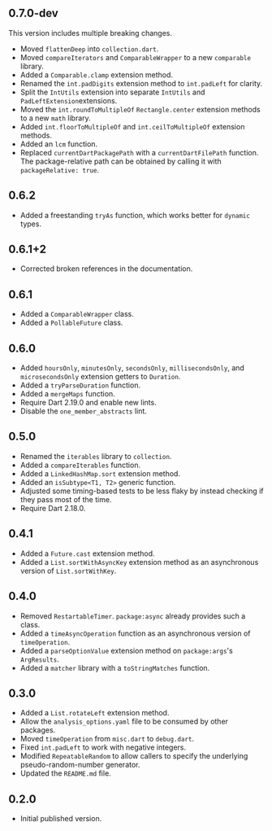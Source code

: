 ## 0.7.0-dev

This version includes multiple breaking changes.

* Moved `flattenDeep` into `collection.dart`.
* Moved `compareIterators` and `ComparableWrapper` to a new `comparable`
  library.
* Added a `Comparable.clamp` extension method.
* Renamed the `int.padDigits` extension method to `int.padLeft` for clarity.
* Split the `IntUtils` extension into separate `IntUtils` and
  `PadLeftExtension`extensions.
* Moved the `int.roundToMultipleOf` `Rectangle.center` extension methods to a
  new `math` library.
* Added `int.floorToMultipleOf` and `int.ceilToMultipleOf` extension methods.
* Added an `lcm` function.
* Replaced `currentDartPackagePath` with a `currentDartFilePath` function.
  The package-relative path can be obtained by calling it with
  `packageRelative: true`.

## 0.6.2

* Added a freestanding `tryAs` function, which works better for `dynamic`
  types.

## 0.6.1+2

* Corrected broken references in the documentation.

## 0.6.1

* Added a `ComparableWrapper` class.
* Added a `PollableFuture` class.

## 0.6.0

* Added `hoursOnly`, `minutesOnly`, `secondsOnly`, `millisecondsOnly`, and
  `microsecondsOnly` extension getters to `Duration`.
* Added a `tryParseDuration` function.
* Added a `mergeMaps` function.
* Require Dart 2.19.0 and enable new lints.
* Disable the `one_member_abstracts` lint.

## 0.5.0

* Renamed the `iterables` library to `collection`.
* Added a `compareIterables` function.
* Added a `LinkedHashMap.sort` extension method.
* Added an `isSubtype<T1, T2>` generic function.
* Adjusted some timing-based tests to be less flaky by instead checking if they
  pass most of the time.
* Require Dart 2.18.0.

## 0.4.1

* Added a `Future.cast` extension method.
* Added a `List.sortWithAsyncKey` extension method as an asynchronous version of
 `List.sortWithKey`.

## 0.4.0

* Removed `RestartableTimer`. `package:async` already provides such a class.
* Added a `timeAsyncOperation` function as an asynchronous version of
  `timeOperation`.
* Added a `parseOptionValue` extension method on `package:args`'s `ArgResults`.
* Added a `matcher` library with a `toStringMatches` function.

## 0.3.0

* Added a `List.rotateLeft` extension method.
* Allow the `analysis_options.yaml` file to be consumed by other packages.
* Moved `timeOperation` from `misc.dart` to `debug.dart`.
* Fixed `int.padLeft` to work with negative integers.
* Modified `RepeatableRandom` to allow callers to specify the underlying
  pseudo-random-number generator.
* Updated the `README.md` file.

## 0.2.0

* Initial published version.
